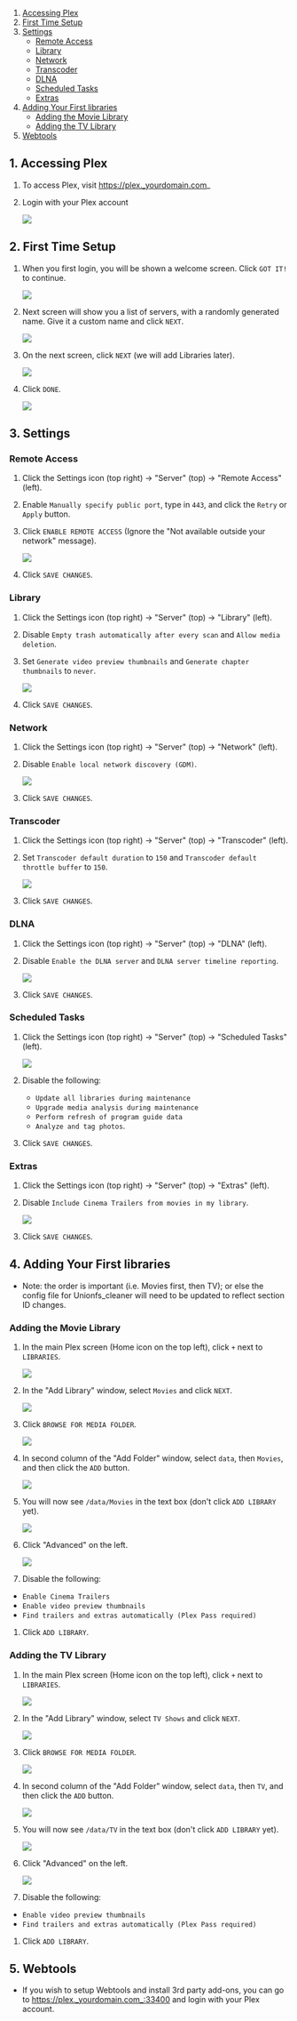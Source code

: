 <!-- TOC depthFrom:1 depthTo:6 withLinks:1 updateOnSave:0 orderedList:0 -->

1. [Accessing Plex](#1-accessing-plex)
2. [First Time Setup](#2-first-time-setup)
3. [Settings](#3-settings)
	- [Remote Access](#remote-access)
	- [Library](#library)
	- [Network](#network)
	- [Transcoder](#transcoder)
	- [DLNA](#dlna)
	- [Scheduled Tasks](#scheduled-tasks)
	- [Extras](#extras)
4. [Adding Your First libraries](#adding-your-first-libraries)
	- [Adding the Movie Library](#adding-the-movie-library)
	- [Adding the TV Library](#adding-the-tv-library)
5. [Webtools](#webtools)

<!-- /TOC -->

## 1. Accessing Plex
1. To access Plex, visit https://plex._yourdomain.com_
2. Login with your Plex account

    ![](https://i.imgur.com/KMVu05O.png)

## 2. First Time Setup

1. When you first login, you will be shown a welcome screen. Click `GOT IT!` to continue.

    ![](https://i.imgur.com/CTG955C.png)

1. Next screen will show you a list of servers, with a randomly generated name. Give it a custom name and click `NEXT`.

    ![](https://i.imgur.com/soGxdGm.png)

1. On the next screen, click `NEXT` (we will add Libraries later).

    ![](https://i.imgur.com/OQxsJd1.png)

1. Click `DONE`.

    ![](https://i.imgur.com/uRr3o61.png)


## 3. Settings

### Remote Access

1. Click the Settings icon (top right) -> "Server" (top) -> "Remote Access" (left).

1. Enable `Manually specify public port`, type in `443`, and click the `Retry` or `Apply` button.

1. Click `ENABLE REMOTE ACCESS` (Ignore the "Not available outside your network" message).

    ![](http://i.imgur.com/tq7dzAa.png)

1. Click `SAVE CHANGES`.


### Library

1. Click the Settings icon (top right) -> "Server" (top) -> "Library" (left).
1. Disable `Empty trash automatically after every scan` and `Allow media deletion`.
2. Set `Generate video preview thumbnails` and `Generate chapter thumbnails` to `never`.

    ![](http://i.imgur.com/D82n8vh.png)

1. Click `SAVE CHANGES`.

### Network

1. Click the Settings icon (top right) -> "Server" (top) -> "Network" (left).
2. Disable `Enable local network discovery (GDM)`.

    ![](http://i.imgur.com/nQXDIUz.png)

1. Click `SAVE CHANGES`.


### Transcoder

1. Click the Settings icon (top right) -> "Server" (top) -> "Transcoder" (left).
2. Set `Transcoder default duration` to `150` and `Transcoder default throttle buffer` to `150`.

    ![](https://i.imgur.com/ia8MjvR.png)

1. Click `SAVE CHANGES`.


### DLNA

1. Click the Settings icon (top right) -> "Server" (top) -> "DLNA" (left).

1. Disable `Enable the DLNA server` and `DLNA server timeline reporting`.


    ![](http://i.imgur.com/CLGqMQx.png)

1. Click `SAVE CHANGES`.


### Scheduled Tasks

1. Click the Settings icon (top right) -> "Server" (top) -> "Scheduled Tasks" (left).

    ![](http://i.imgur.com/tjotG75.png)

2. Disable the following:
    - `Update all libraries during maintenance`
    - `Upgrade media analysis during maintenance`
    - `Perform refresh of program guide data`
    - `Analyze and tag photos`.


3. Click `SAVE CHANGES`.


### Extras

1. Click the Settings icon (top right) -> "Server" (top) -> "Extras" (left).

1. Disable `Include Cinema Trailers from movies in my library`.

    ![](http://i.imgur.com/FM7OsPZ.png)

1. Click `SAVE CHANGES`.



## 4. Adding Your First libraries

* Note: the order is important (i.e. Movies first, then TV); or else the config file for Unionfs_cleaner will need to be updated to reflect section ID changes.

### Adding the Movie Library

1. In the main Plex screen (Home icon on the top left), click `+` next to `LIBRARIES`.

    ![](https://i.imgur.com/zadq6ca.png)

1. In the "Add Library" window, select `Movies` and click `NEXT`.

    ![](https://i.imgur.com/UcUFCix.png)

1. Click `BROWSE FOR MEDIA FOLDER`.

    ![](https://i.imgur.com/5kywEro.png)

1. In second column of the "Add Folder" window, select `data`, then `Movies`, and then click the `ADD` button.

    ![ ](https://i.imgur.com/Embc9h9.png)

1. You will now see `/data/Movies` in the text box (don't click `ADD LIBRARY` yet).

    ![](https://i.imgur.com/qzlGMTN.png)

1. Click "Advanced" on the left.

    ![](https://i.imgur.com/4JV0orf.png)

1. Disable the following:
  - `Enable Cinema Trailers`
  - `Enable video preview thumbnails`
  - `Find trailers and extras automatically (Plex Pass required)`

1. Click `ADD LIBRARY`.


### Adding the TV Library

1. In the main Plex screen (Home icon on the top left), click `+` next to `LIBRARIES`.

    ![](https://i.imgur.com/zadq6ca.png)

1. In the "Add Library" window, select `TV Shows` and click `NEXT`.

    ![](https://i.imgur.com/gZtUgtQ.png)

1. Click `BROWSE FOR MEDIA FOLDER`.

    ![](https://i.imgur.com/5kywEro.png)

1. In second column of the "Add Folder" window, select `data`, then `TV`, and then click the `ADD` button.

    ![ ](https://i.imgur.com/Embc9h9.png)

1. You will now see `/data/TV` in the text box (don't click `ADD LIBRARY` yet).

    ![](https://i.imgur.com/i03W0W0.png)

1. Click "Advanced" on the left.

    ![](https://i.imgur.com/JuZif0B.png)

1. Disable the following:
  - `Enable video preview thumbnails`
  - `Find trailers and extras automatically (Plex Pass required)`

1. Click `ADD LIBRARY`.


## 5. Webtools

* If you wish to setup Webtools and install 3rd party add-ons, you can go to https://plex._yourdomain.com_:33400 and login with your Plex account.
